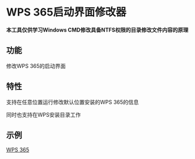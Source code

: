 # WPS 365启动界面修改器
**本工具仅供学习Windows CMD修改具备NTFS权限的目录修改文件内容的原理**

## 功能
修改WPS 365的启动界面

## 特性
支持在任意位置运行修改默认位置安装的WPS 365的信息

同时也支持在WPS安装目录工作

## 示例
[WPS 365](https://pan.xingchencloud.top/189Cloud/%E8%AE%A1%E7%AE%97%E6%9C%BA%E8%BD%AF%E4%BB%B6/WPS%E4%B8%AD%E5%9B%BD%E7%94%B5%E4%BF%A1%E5%AE%9A%E5%88%B6%E7%89%88v12.8.2.18205.exe)
